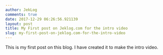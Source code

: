 ```yaml
---
author: JekLog
comments: true
date: 2017-12-29 06:26:56.921139
layout: post
title: My First post on Jeklog.com for the intro video
slug: my-first-post-on-jeklog.com-for-the-intro-video
---
```

This is my first post on this blog. I have created it to make the intro video.&nbsp;